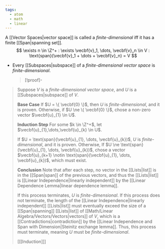 ```yaml
---
tags:
  - atom
  - math
  - linear
---
```

A [[Vector Spaces|vector space]] is called a *finite-dimensional* iff it has a finite [[Span|spanning set]].
$$ \exists n \in \Z^+ : \exists \vecbf{v}_1, \dots, \vecbf{v}_n \in V : \text{span}(\vecbf{v}_1 + \dots + \vecbf{v}_n) = V $$
- Every [[Subspaces|subspace]] of a *finite-dimensional vector space* is *finite-dimensional*.
  > [!proof]-
> Suppose $V$ is a *finite-dimensional vector space*, and $U$ is a [[Subspaces|subspace]] of $V$.
> 
> **Base Case**
If $U = \{ \vecbf{0} \}$, then $U$ is *finite-dimensional*, and it is proven. Otherwise, if $U \ne \{ \vecbf{0} \}$, chose a non-zero vector $\vecbf{u}_{1} \in U$.
> 
> **Induction Step**
For some $k \in \Z^+$, let $\vecbf{u}_{1},\dots,\vecbf{u}_{k} \in U$.
> 
> If $U = \text{span}(\vecbf{u}_{1}, \dots, \vecbf{u}_{k})$, $U$ is *finite-dimensional*, and it is proven. Otherwise, If $U \ne \text{span}(\vecbf{u}_{1}, \dots, \vecbf{u}_{k})$, chose a vector $\vecbf{u}_{k+1} \notin \text{span}(\vecbf{u}_{1}, \dots, \vecbf{u}_{k})$, which must exist.
> 
> **Conclusion**
> Note that after each step, no vector in the [[Lists|list]] is in the [[Span|span]] of the previous vectors, and thus the [[Lists|list]] is [[Linear Independence|linearly independent]] by the [[Linear Dependence Lemma|linear dependence lemma]].
> 
> If this process terminates, $U$ is *finite-dimensional*. If this process does not terminate, the length of the [[Linear Independence|linearly independent]] [[Lists|list]] must eventually exceed the size of a [[Span|spanning]] [[Lists|list]] of [[Math/Linear Algebra/Vectors/Vectors|vectors]] of $V$, which is a [[Contradictions|contradiction]] by the [[Linear Independence and Span with Dimension|Steinitz exchange lemma]]. Thus, this process must terminate, meaning $U$ must be *finite-dimensional*.
> 
> \[[[Induction]]\]

[^1]: [[Linear Independence and Span with Dimension]]